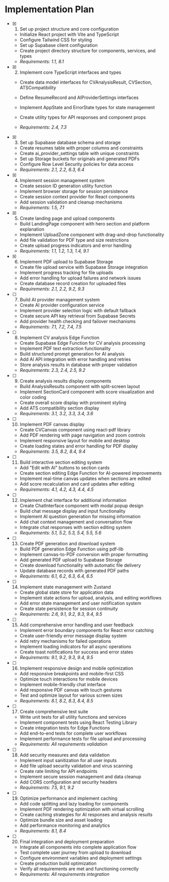 # Implementation Plan

- [x] 1. Set up project structure and core configuration

  - Initialize React project with Vite and TypeScript
  - Configure Tailwind CSS for styling
  - Set up Supabase client configuration
  - Create project directory structure for components, services, and types
  - _Requirements: 1.1, 8.1_

- [x] 2. Implement core TypeScript interfaces and types

  - Create data model interfaces for CVAnalysisResult, CVSection, ATSCompatibility
  - Define ResumeRecord and AIProviderSettings interfaces
  - Implement AppState and ErrorState types for state management

  - Create utility types for API responses and component props
  - _Requirements: 2.4, 7.3_

- [x] 3. Set up Supabase database schema and storage

  - Create resumes table with proper columns and constraints
  - Create ai_provider_settings table with unique constraints
  - Set up Storage buckets for originals and generated PDFs
  - Configure Row Level Security policies for data access
  - _Requirements: 2.1, 2.2, 6.3, 6.4_

- [x] 4. Implement session management system

  - Create session ID generation utility function
  - Implement browser storage for session persistence
  - Create session context provider for React components
  - Add session validation and cleanup mechanisms
  - _Requirements: 1.5, 7.1_

- [x] 5. Create landing page and upload components

  - Build LandingPage component with hero section and platform explanation
  - Implement UploadZone component with drag-and-drop functionality
  - Add file validation for PDF type and size restrictions
  - Create upload progress indicators and error handling
  - _Requirements: 1.1, 1.2, 1.3, 1.4, 9.1_

- [x] 6. Implement PDF upload to Supabase Storage


  - Create file upload service with Supabase Storage integration
  - Implement progress tracking for file uploads
  - Add error handling for upload failures and network issues
  - Create database record creation for uploaded files
  - _Requirements: 2.1, 2.2, 9.2, 9.3_

- [ ] 7. Build AI provider management system

  - Create AI provider configuration service
  - Implement provider selection logic with default fallback
  - Create secure API key retrieval from Supabase Secrets
  - Add provider health checking and failover mechanisms
  - _Requirements: 7.1, 7.2, 7.4, 7.5_

- [ ] 8. Implement CV analysis Edge Function

  - Create Supabase Edge Function for CV analysis processing
  - Implement PDF text extraction functionality
  - Build structured prompt generation for AI analysis
  - Add AI API integration with error handling and retries
  - Store analysis results in database with proper validation
  - _Requirements: 2.3, 2.4, 2.5, 9.2_

- [ ] 9. Create analysis results display components

  - Build AnalysisResults component with split-screen layout
  - Implement SectionCard component with score visualization and color coding
  - Create overall score display with prominent styling
  - Add ATS compatibility section display
  - _Requirements: 3.1, 3.2, 3.3, 3.4, 3.6_

- [ ] 10. Implement PDF canvas display

  - Create CVCanvas component using react-pdf library
  - Add PDF rendering with page navigation and zoom controls
  - Implement responsive layout for mobile and desktop
  - Create loading states and error handling for PDF display
  - _Requirements: 3.5, 8.2, 8.4, 9.4_

- [ ] 11. Build interactive section editing system

  - Add "Edit with AI" buttons to section cards
  - Create section editing Edge Function for AI-powered improvements
  - Implement real-time canvas updates when sections are edited
  - Add score recalculation and card updates after editing
  - _Requirements: 4.1, 4.2, 4.3, 4.4, 4.5_

- [ ] 12. Implement chat interface for additional information

  - Create ChatInterface component with modal popup design
  - Build chat message display and input functionality
  - Implement AI question generation for missing information
  - Add chat context management and conversation flow
  - Integrate chat responses with section editing system
  - _Requirements: 5.1, 5.2, 5.3, 5.4, 5.5, 5.6_

- [ ] 13. Create PDF generation and download system

  - Build PDF generation Edge Function using pdf-lib
  - Implement canvas-to-PDF conversion with proper formatting
  - Add generated PDF upload to Supabase Storage
  - Create download functionality with automatic file delivery
  - Update database records with generated PDF paths
  - _Requirements: 6.1, 6.2, 6.3, 6.4, 6.5_

- [ ] 14. Implement state management with Zustand

  - Create global state store for application data
  - Implement state actions for upload, analysis, and editing workflows
  - Add error state management and user notification system
  - Create state persistence for session continuity
  - _Requirements: 2.6, 9.1, 9.2, 9.3, 9.4, 9.5_

- [ ] 15. Add comprehensive error handling and user feedback

  - Implement error boundary components for React error catching
  - Create user-friendly error message display system
  - Add retry mechanisms for failed operations
  - Implement loading indicators for all async operations
  - Create toast notifications for success and error states
  - _Requirements: 9.1, 9.2, 9.3, 9.4, 9.5_

- [ ] 16. Implement responsive design and mobile optimization

  - Add responsive breakpoints and mobile-first CSS
  - Optimize touch interactions for mobile devices
  - Implement mobile-friendly chat interface
  - Add responsive PDF canvas with touch gestures
  - Test and optimize layout for various screen sizes
  - _Requirements: 8.1, 8.2, 8.3, 8.4, 8.5_

- [ ] 17. Create comprehensive test suite

  - Write unit tests for all utility functions and services
  - Implement component tests using React Testing Library
  - Create integration tests for Edge Functions
  - Add end-to-end tests for complete user workflows
  - Implement performance tests for file upload and processing
  - _Requirements: All requirements validation_

- [ ] 18. Add security measures and data validation

  - Implement input sanitization for all user inputs
  - Add file upload security validation and virus scanning
  - Create rate limiting for API endpoints
  - Implement secure session management and data cleanup
  - Add CORS configuration and security headers
  - _Requirements: 7.5, 9.1, 9.2_

- [ ] 19. Optimize performance and implement caching

  - Add code splitting and lazy loading for components
  - Implement PDF rendering optimization with virtual scrolling
  - Create caching strategies for AI responses and analysis results
  - Optimize bundle size and asset loading
  - Add performance monitoring and analytics
  - _Requirements: 8.1, 8.4_

- [ ] 20. Final integration and deployment preparation
  - Integrate all components into complete application flow
  - Test complete user journey from upload to download
  - Configure environment variables and deployment settings
  - Create production build optimization
  - Verify all requirements are met and functioning correctly
  - _Requirements: All requirements integration_
